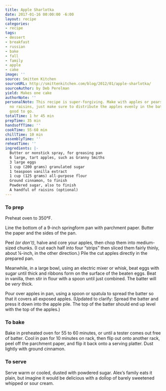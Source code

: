 ```yaml
---
title: Apple Sharlotka
date: 2017-01-16 00:00:00 -6:00
layout: recipe
categories:
- recipe
tags:
- dessert
- breakfast
- russian
- bake
- fall
- family
- apple
- cake
image: ''
source: Smitten Kitchen
sourceURL: http://smittenkitchen.com/blog/2012/01/apple-sharlotka/
sourceAuthor: by Deb Perelman
yield: Makes one cake
authorNote: ''
personalNote: This recipe is super-forgiving. Make with apples or pears, raisins or
  no raisins, just make sure to distribute the apples evenly in the batter and you're
  good to go.
totalTime: 1 hr 45 min
prepTime: 35 min
handsoffTime: ''
cookTime: 55-60 min
chillTime: 10 min
assemblyTime: ''
reheatTime: ''
ingredients: |-
  Butter or nonstick spray, for greasing pan
  6 large, tart apples, such as Granny Smiths
  3 large eggs
  1 cup (200 grams) granulated sugar
  1 teaspoon vanilla extract
  1 cup (125 grams) all-purpose flour
  Ground cinnamon, to finish
  Powdered sugar, also to finish
  A handful of raisins (optional)
---
```


### To prep

Preheat oven to 350°F.

Line the bottom of a 9-inch springform pan with parchment paper. Butter the paper and the sides of the pan.

Peel *(or don't)*, halve and core your apples, then chop them into medium-sized chunks. (I cut each half into four “strips” then sliced them fairly thinly, about ¼-inch, in the other direction.) Pile the cut apples directly in the prepared pan.

Meanwhile, in a large bowl, using an electric mixer or whisk, beat eggs with sugar until thick and ribbons form on the surface of the beaten eggs. Beat in vanilla, then stir in flour with a spoon until just combined. The batter will be *very* thick.

Pour over apples in pan, using a spoon or spatula to spread the batter so that it covers all exposed apples. (Updated to clarify: Spread the batter and press it down into the apple pile. The top of the batter should end up level with the top of the apples.)

### To bake

Bake in preheated oven for 55 to 60 minutes, or until a tester comes out free of batter. Cool in pan for 10 minutes on rack, then flip out onto another rack, peel off the parchment paper, and flip it back onto a serving platter. Dust lightly with ground cinnamon.

### To serve

Serve warm or cooled, dusted with powdered sugar. Alex’s family eats it plain, but imagine it would be delicious with a dollop of barely sweetened whipped or sour cream.
